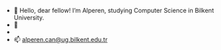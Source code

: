 - 👋 Hello, dear fellow! I’m Alperen, studying Computer Science in Bilkent University.
- 👀 
- 
- 📫 alperen.can@ug.bilkent.edu.tr

<!---
alperencan312/alperencan312 is a ✨ special ✨ repository because its `README.md` (this file) appears on your GitHub profile.
You can click the Preview link to take a look at your changes.
--->
